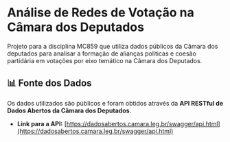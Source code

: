 # Análise de Redes de Votação na Câmara dos Deputados

Projeto para a disciplina MC859 que utiliza dados públicos da Câmara dos deputados para analisar a formação de alianças políticas e coesão partidária em votações por eixo temático na Câmara dos Deputados.

## 📊 Fonte dos Dados

Os dados utilizados são públicos e foram obtidos através da **API RESTful de Dados Abertos da Câmara dos Deputados**.
* **Link para a API:** [https://dadosabertos.camara.leg.br/swagger/api.html](https://dadosabertos.camara.leg.br/swagger/api.html)

